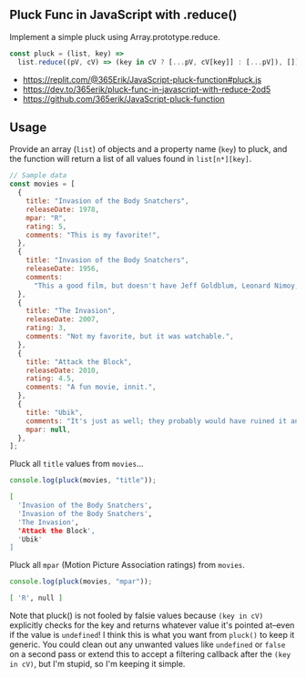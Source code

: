 ## Pluck Func in JavaScript with .reduce()

Implement a simple pluck using Array.prototype.reduce.
 
```javascript
const pluck = (list, key) =>
  list.reduce((pV, cV) => (key in cV ? [...pV, cV[key]] : [...pV]), []);
```

- https://replit.com/@365Erik/JavaScript-pluck-function#pluck.js
- https://dev.to/365erik/pluck-func-in-javascript-with-reduce-2od5
- https://github.com/365erik/JavaScript-pluck-function

## Usage
Provide an array (`list`) of objects and a property name (`key`) to pluck, and the function will return a list of all values found in `list[n*][key]`.  

```javascript
// Sample data
const movies = [
  {
    title: "Invasion of the Body Snatchers",
    releaseDate: 1978,
    mpar: "R",
    rating: 5,
    comments: "This is my favorite!",
  },
  {
    title: "Invasion of the Body Snatchers",
    releaseDate: 1956,
    comments:
      "This a good film, but doesn't have Jeff Goldblum, Leonard Nimoy, or even Donald Sutherland in it.",
  },
  {
    title: "The Invasion",
    releaseDate: 2007,
    rating: 3,
    comments: "Not my favorite, but it was watchable.",
  },
  {
    title: "Attack the Block",
    releaseDate: 2010,
    rating: 4.5,
    comments: "A fun movie, innit.",
  },
  {
    title: "Ubik",
    comments: "It's just as well; they probably would have ruined it anyway.",
    mpar: null,
  },
];

```

Pluck all `title` values from `movies`...

```javascript
console.log(pluck(movies, "title"));
```

```bash
[
  'Invasion of the Body Snatchers',
  'Invasion of the Body Snatchers',
  'The Invasion',
  'Attack the Block',
  'Ubik'
]
```

Pluck all `mpar` (Motion Picture Association ratings) from `movies`.

```javascript
console.log(pluck(movies, "mpar"));
```

```bash
[ 'R', null ]
```

Note that pluck() is not fooled by falsie values because `(key in cV)` explicitly checks for the key and returns whatever value it's pointed at–even if the value is `undefined`! I think this is what you want from `pluck()` to keep it generic. You could clean out any unwanted values like `undefined` or `false` on a second pass or extend this to accept a filtering callback after the `(key in cV)`, but I'm stupid, so I'm keeping it simple.